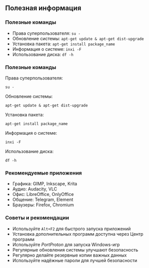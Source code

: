 ## Полезная информация

### Полезные команды

- Права суперпользователя: ` su - `
- Обновление системы: `apt-get update & apt-get dist-upgrade`
- Установка пакета: `apt-get install package_name`
- Информация о системе: `inxi -F`
- Использование диска: `df -h`

### Полезные команды

Права суперпользователя:

    su -

Обновление системы:

    apt-get update & apt-get dist-upgrade

Установка пакета:

    apt-get install package_name

Информация о системе:

    inxi -F

Использование диска:

    df -h


### Рекомендуемые приложения

- Графика: GIMP, Inkscape, Krita
- Аудио: Audacity, VLC
- Офис: LibreOffice, OnlyOffice
- Общение: Telegram, Element
- Браузеры: Firefox, Chromium

### Советы и рекомендации

- Используйте `Alt+F2` для быстрого запуска приложений
- Установка дополнительных программ доступна через Центр программ
- Используйте *PortProton* для запуска Windows-игр
- Регулярные обновления системы улучшают безопасность
- Регулярно делайте резервные копии важных данных
- Используйте надёжные пароли для лучшей безопасности
